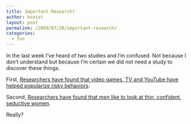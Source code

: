 ```yaml
---
title: Important Research?
author: bsoist
layout: post
permalink: /2009/07/28/important-research/
categories:
  - fun
---
```

In the last week I&#8217;ve heard of two studies and I&#8217;m confused. Not because I don&#8217;t understand but because I&#8217;m certain we did not need a study to discover these things.

First, [Researchers have found that video games, TV and YouTube have helped popularize risky behaviors][1].

Second, [Researchers have found that men like to look at thin, confident, seductive women][2].

Really?

 [1]: http://www.livescience.com/health/090721-bad-surfing.html
 [2]: http://www.scrippsnews.com/node/44513
